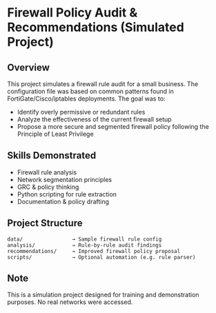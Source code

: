 # Firewall Policy Audit & Recommendations (Simulated Project)

## Overview
This project simulates a firewall rule audit for a small business. The configuration file was based on common patterns found in FortiGate/Cisco/iptables deployments. The goal was to:

- Identify overly permissive or redundant rules
- Analyze the effectiveness of the current firewall setup
- Propose a more secure and segmented firewall policy following the Principle of Least Privilege

## Skills Demonstrated
- Firewall rule analysis
- Network segmentation principles
- GRC & policy thinking
- Python scripting for rule extraction
- Documentation & policy drafting

## Project Structure
```
data/                → Sample firewall rule config
analysis/            → Rule-by-rule audit findings
recommendations/     → Improved firewall policy proposal
scripts/             → Optional automation (e.g. rule parser)
```

## Note
This is a simulation project designed for training and demonstration purposes. No real networks were accessed.

